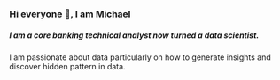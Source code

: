 ### Hi everyone 👋, I am Michael

##### I am a core banking technical analyst now turned a data scientist. 
I am passionate about data particularly on how to generate insights and discover hidden pattern in data.
<!--
**PKJZane/PKJZane** is a ✨ _special_ ✨ repository because its `README.md` (this file) appears on your GitHub profile.

Here are some ideas to get you started:
Every month, I pick one Machine Learning Algorithms and solve problems with it. 
`September` is _Linear Regression Month_ and so I'm building *linear classifiers* all through the month


- 🔭
- 🌱 I’m currently learning ...
- 👯 I’m looking to collaborate on ...
- 🤔 I’m looking for help with ...
- 💬 Ask me about ...
- 📫 How to reach me: ...
- 😄 Pronouns: ...
- ⚡ Fun fact: ...
-->

